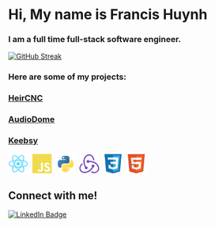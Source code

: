 # Hi, My name is Francis Huynh

### I am a full time full-stack software engineer.

[![GitHub Streak](https://github-readme-streak-stats.herokuapp.com/?user=francishuynh95&theme=dark&hide_border=true&border_radius=6)](https://git.io/streak-stats)

### Here are some of my projects:
### [HeirCNC](https://github.com/FrancisHuynh95/API-project)
### [AudioDome](https://github.com/APH1997/AudioDome)
### [Keebsy](https://github.com/FrancisHuynh95/Capstone)


<div>
  <img src="https://github.com/devicons/devicon/blob/master/icons/react/react-original.svg" title="React" alt="React" width="40"   height="40"/>&nbsp;
  <img src="https://github.com/devicons/devicon/blob/master/icons/javascript/javascript-plain.svg" title="JS" alt="JS" wdith="40" height="40"/>&nbsp;
  <img src="https://github.com/devicons/devicon/blob/master/icons/python/python-original.svg" title="PY" alt="PY" wdith="40" height="40"/>&nbsp;
  <img src="https://github.com/devicons/devicon/blob/master/icons/redux/redux-original.svg" title="Redux" alt="Redux" wdith="40" height="40"/>&nbsp;
  <img src="https://github.com/devicons/devicon/blob/master/icons/css3/css3-original.svg" title="CSS" alt="CSS" wdith="40" height="40"/>&nbsp;
  <img src="https://github.com/devicons/devicon/blob/master/icons/html5/html5-original.svg" title="CSS" alt="CSS" wdith="40" height="40"/>&nbsp; 
</div>



## Connect with me!
<div id="badges">
  <a href="https://www.linkedin.com/in/francishuynhswe/">
    <img src="https://img.shields.io/badge/LinkedIn-blue?style=for-the-badge&logo=linkedin&logoColor=white" alt="LinkedIn Badge"/>
  </a>
</div>

<!--
**FrancisHuynh95/FrancisHuynh95** is a ✨ _special_ ✨ repository because its `README.md` (this file) appears on your GitHub profile.

Here are some ideas to get you started:

- 🔭 I’m currently working on ...
- 🌱 I’m currently learning ...
- 👯 I’m looking to collaborate on ...
- 🤔 I’m looking for help with ...
- 💬 Ask me about ...
- 📫 How to reach me: ...
- 😄 Pronouns: ...
- ⚡ Fun fact: ...
-->
